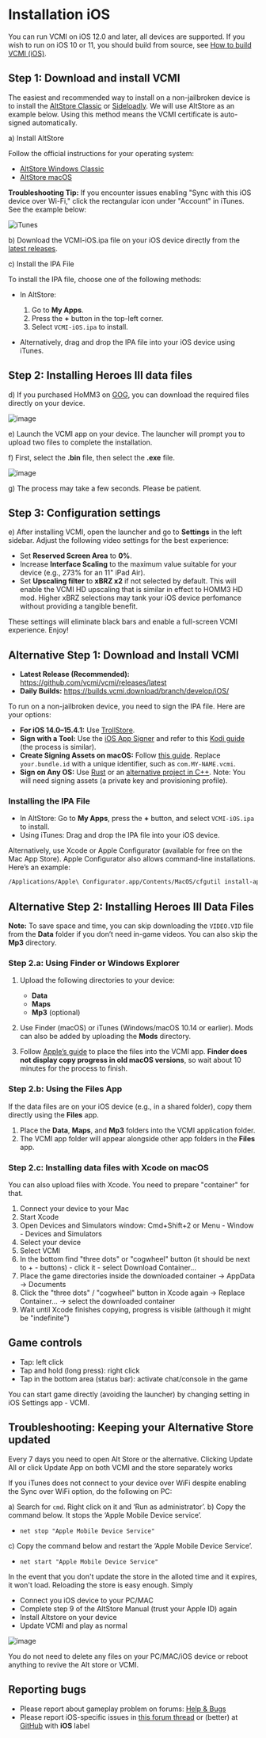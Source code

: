# Installation iOS

You can run VCMI on iOS 12.0 and later, all devices are supported. If you wish to run on iOS 10 or 11, you should build from source, see [How to build VCMI (iOS)](../developers/Building_iOS.md).

## Step 1: Download and install VCMI

The easiest and recommended way to install on a non-jailbroken device is to install the [AltStore Classic](https://altstore.io/) or [Sideloadly](https://sideloadly.io/). We will use AltStore as an example below. Using this method means the VCMI certificate is auto-signed automatically.

a) Install AltStore

Follow the official instructions for your operating system:

- [AltStore Windows Classic](https://faq.altstore.io/altstore-classic/how-to-install-altstore-windows)
- [AltStore macOS](https://faq.altstore.io/altstore-classic/how-to-install-altstore-macos)

**Troubleshooting Tip:** If you encounter issues enabling "Sync with this iOS device over Wi-Fi," click the rectangular icon under "Account" in iTunes. See the example below:

![iTunes](https://vcmi.eu/players/images/itunes.jpg)

b) Download the VCMI-iOS.ipa file on your iOS device directly from the [latest releases](https://github.com/vcmi/vcmi/releases/latest).

c) Install the IPA File

To install the IPA file, choose one of the following methods:

- In AltStore:
  
  1. Go to **My Apps**.
  2. Press the **+** button in the top-left corner.
  3. Select `VCMI-iOS.ipa` to install.
     
- Alternatively, drag and drop the IPA file into your iOS device using iTunes.

## Step 2: Installing Heroes III data files

d) If you purchased HoMM3 on [GOG](https://www.gog.com/de/game/heroes_of_might_and_magic_3_complete_edition), you can download the required files directly on your device.

![image](https://github.com/user-attachments/assets/8fef1026-9db6-418b-adc9-0bcd39e93adf)

e) Launch the VCMI app on your device. The launcher will prompt you to upload two files to complete the installation.

f) First, select the **.bin** file, then select the **.exe** file.

![image](https://github.com/user-attachments/assets/9a02a76f-bb2e-45ad-b2fe-ffd97112021f)

g) The process may take a few seconds. Please be patient.

## Step 3: Configuration settings

e) After installing VCMI, open the launcher and go to **Settings** in the left sidebar. Adjust the following video settings for the best experience:

- Set **Reserved Screen Area** to **0%**.
- Increase **Interface Scaling** to the maximum value suitable for your device (e.g., 273% for an 11" iPad Air).
- Set **Upscaling filter** to **xBRZ x2** if not selected by default. This will enable the VCMI HD upscaling that is similar in effect to HOMM3 HD mod. Higher xBRZ selections may tank your iOS device perfomance without providing a tangible benefit.

These settings will eliminate black bars and enable a full-screen VCMI experience. Enjoy!

## Alternative Step 1: Download and Install VCMI

- **Latest Release (Recommended):** <https://github.com/vcmi/vcmi/releases/latest>
- **Daily Builds:** <https://builds.vcmi.download/branch/develop/iOS/>

To run on a non-jailbroken device, you need to sign the IPA file. Here are your options:

- **For iOS 14.0–15.4.1:** Use [TrollStore](https://github.com/opa334/TrollStore).
- **Sign with a Tool:** Use the [iOS App Signer](https://dantheman827.github.io/ios-app-signer/) and refer to this [Kodi guide](https://forum.kodi.tv/showthread.php?tid=245978) (the process is similar).
- **Create Signing Assets on macOS:** Follow [this guide](https://github.com/kambala-decapitator/xcode-auto-signing-assets). Replace `your.bundle.id` with a unique identifier, such as `com.MY-NAME.vcmi`.
- **Sign on Any OS:** Use [Rust](https://github.com/indygreg/PyOxidizer/tree/main/tugger-code-signing) or an [alternative project in C++](https://github.com/zhlynn/zsign). Note: You will need signing assets (a private key and provisioning profile).

### Installing the IPA File

- In AltStore: Go to **My Apps**, press the **+** button, and select `VCMI-iOS.ipa` to install.
- Using iTunes: Drag and drop the IPA file into your iOS device.

Alternatively, use Xcode or Apple Configurator (available for free on the Mac App Store). Apple Configurator also allows command-line installations. Here’s an example:

```sh
/Applications/Apple\ Configurator.app/Contents/MacOS/cfgutil install-app ~/Desktop/vcmi.ipa
```

## Alternative Step 2: Installing Heroes III Data Files

**Note:** To save space and time, you can skip downloading the `VIDEO.VID` file from the **Data** folder if you don’t need in-game videos. You can also skip the **Mp3** directory.

### Step 2.a: Using Finder or Windows Explorer

1. Upload the following directories to your device:
   - **Data**
   - **Maps**
   - **Mp3** (optional)

2. Use Finder (macOS) or iTunes (Windows/macOS 10.14 or earlier). Mods can also be added by uploading the **Mods** directory.

3. Follow [Apple’s guide](https://support.apple.com/en-us/HT210598) to place the files into the VCMI app. **Finder does not display copy progress in old macOS versions**, so wait about 10 minutes for the process to finish.

### Step 2.b: Using the Files App

If the data files are on your iOS device (e.g., in a shared folder), copy them directly using the **Files** app.

1. Place the **Data**, **Maps**, and **Mp3** folders into the VCMI application folder.
2. The VCMI app folder will appear alongside other app folders in the **Files** app.

### Step 2.c: Installing data files with Xcode on macOS

You can also upload files with Xcode. You need to prepare "container" for that.

1. Connect your device to your Mac
2. Start Xcode
3. Open Devices and Simulators window: Cmd+Shift+2 or Menu - Window - Devices and Simulators
4. Select your device
5. Select VCMI
6. In the bottom find "three dots" or "cogwheel" button (it should be next to + - buttons) - click it - select Download Container... 
7. Place the game directories inside the downloaded container -> AppData -> Documents
8. Click the "three dots" / "cogwheel" button in Xcode again -> Replace Container... -> select the downloaded container
9. Wait until Xcode finishes copying, progress is visible (although it might be "indefinite")

## Game controls

- Tap: left click
- Tap and hold (long press): right click
- Tap in the bottom area (status bar): activate chat/console in the game

You can start game directly (avoiding the launcher) by changing setting in iOS Settings app - VCMI.

## Troubleshooting: Keeping your Alternative Store updated

Every 7 days you need to open Alt Store or the alternative. Clicking Update All or click Update App on both VCMI and the store separately works

If you iTunes does not connect to your device over WiFi despite enabling the Sync over WiFi option, do the following on PC:

a) Search for `cmd`. Right click on it and ‘Run as administrator’.
b) Copy the command below. It stops the ‘Apple Mobile Device service’.

-     net stop "Apple Mobile Device Service"
  
c) Copy the command below and restart the ‘Apple Mobile Device Service’.

-     net start "Apple Mobile Device Service"

In the event that you don't update the store in the alloted time and it expires, it won't load. Reloading the store is easy enough. Simply

- Connect you iOS device to your PC/MAC
- Complete step 9 of the AltStore Manual (trust your Apple ID) again
- Install Altstore on your device
- Update VCMI and play as normal

![image](https://github.com/user-attachments/assets/836c9a2e-7830-46eb-ab54-ef9dbb34c8f4)

You do not need to delete any files on your PC/MAC/iOS device or reboot anything to revive the Alt store or VCMI.

## Reporting bugs

- Please report about gameplay problem on forums: [Help & Bugs](https://forum.vcmi.eu/c/international-board/help-bugs)
- Please report iOS-specific issues in [this forum thread](https://forum.vcmi.eu/t/ios-port/820) or (better) at [GitHub](https://github.com/vcmi/vcmi/issues) with **iOS** label
